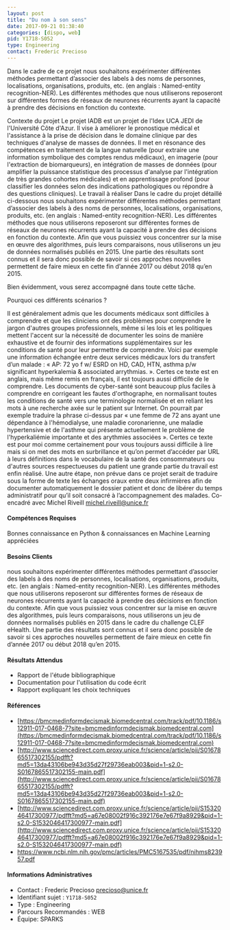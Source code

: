 ```yaml
---
layout: post
title: "Du nom à son sens"
date: 2017-09-21 01:38:40
categories: [dispo, web]
pid: Y1718-S052
type: Engineering
contact: Frederic Precioso
---
```

       
Dans le cadre de ce projet nous souhaitons expérimenter différentes méthodes permettant d’associer des labels à des noms de personnes, localisations, organisations, produits, etc. (en anglais : Named-entity recognition-NER). Les différentes méthodes que nous utiliserons reposeront sur différentes formes de réseaux de neurones récurrents ayant la capacité à prendre des décisions en fonction du contexte.

Contexte du projet
Le projet IADB est un projet de l'Idex UCA JEDI de l'Université Côte d'Azur. Il vise à améliorer le pronostique médical et l'assistance à la prise de décision dans le domaine clinique par des techniques d'analyse de masses de données. Il met en résonance des compétences en traitement de la langue naturelle (pour extraire une information symbolique des comptes rendus médicaux), en imagerie (pour l'extraction de biomarqueurs), en intégration de masses de données (pour amplifier la puissance statistique des processus d'analyse par l'intégration de très grandes cohortes médicales) et en apprentissage profond (pour classifier les données selon des indications pathologiques ou répondre à des questions cliniques).
Le travail à réaliser
Dans le cadre du projet détaillé ci-dessous nous souhaitons expérimenter différentes méthodes permettant d’associer des labels à des noms de personnes, localisations, organisations, produits, etc. (en anglais : Named-entity recognition-NER). Les différentes méthodes que nous utiliserons reposeront sur différentes formes de réseaux de neurones récurrents ayant la capacité à prendre des décisions en fonction du contexte. Afin que vous puissiez vous concentrer sur la mise en œuvre des algorithmes, puis leurs comparaisons, nous utiliserons un jeu de données normalisés publiés en 2015. Une partie des résultats sont connus et il sera donc possible de savoir si ces approches nouvelles permettent de faire mieux en cette fin d’année 2017 ou début 2018 qu’en 2015.

Bien évidemment, vous serez accompagné dans toute cette tâche.

Pourquoi ces différents scénarios ?

Il est généralement admis que les documents médicaux sont difficiles à comprendre et que les cliniciens ont des problèmes pour comprendre le jargon d'autres groupes professionnels, même si les lois et les politiques mettent l'accent sur la nécessité de documenter les soins de manière exhaustive et de fournir des informations supplémentaires sur les conditions de santé pour leur permettre de comprendre.
Voici par exemple une information échangée entre deux services médicaux lors du transfert d’un malade : « AP: 72 yo f w/ ESRD on HD, CAD, HTN, asthma p/w significant hyperkalemia & associated arrythmias. ». Certes ce texte est en anglais, mais même remis en français, il est toujours aussi difficile de le comprendre.
Les documents de cyber-santé sont beaucoup plus faciles à comprendre en corrigeant les fautes d'orthographe, en normalisant toutes les conditions de santé vers une terminologie normalisée et en reliant les mots à une recherche axée sur le patient sur Internet. On pourrait par exemple traduire la phrase ci-dessus par « une femme de 72 ans ayant une dépendance à l'hémodialyse, une maladie coronarienne, une maladie hypertensive et de l'asthme qui présente actuellement le problème de l'hyperkaliémie importante et des arythmies associées ». Certes ce texte est pour moi comme certainement pour vous toujours aussi difficile à lire mais si on met des mots en surbrillance et qu’on permet d’accéder par URL à leurs définitions dans le vocabulaire de la santé des consommateurs ou d'autres sources respectueuses du patient une grande partie du travail est enfin réalisé.
Une autre étape, non prévue dans ce projet serait de traduire sous la forme de texte les échanges oraux entre deux infirmières afin de documenter automatiquement le dossier patient et donc de libérer du temps administratif pour qu’il soit consacré à l’accompagnement des malades.
Co-encadré avec Michel Riveill <michel.riveill@unice.fr>


#### Compétences Requises
Bonnes connaissance en Python & connaissances en Machine Learning appréciées



     

#### Besoins Clients
nous souhaitons expérimenter différentes méthodes permettant d’associer des labels à des noms de personnes, localisations, organisations, produits, etc. (en anglais : Named-entity recognition-NER). Les différentes méthodes que nous utiliserons reposeront sur différentes formes de réseaux de neurones récurrents ayant la capacité à prendre des décisions en fonction du contexte. Afin que vous puissiez vous concentrer sur la mise en œuvre des algorithmes, puis leurs comparaisons, nous utiliserons un jeu de données normalisés publiés en 2015 dans le cadre du challenge CLEF eHealth. Une partie des résultats sont connus et il sera donc possible de savoir si ces approches nouvelles permettent de faire mieux en cette fin d’année 2017 ou début 2018 qu’en 2015.

#### Résultats Attendus
- Rapport de l'étude bibliographique
- Documentation pour l'utilisation du code écrit
- Rapport expliquant les choix techniques

#### Références

  * [https://bmcmedinformdecismak.biomedcentral.com/track/pdf/10.1186/s12911-017-0468-7?site=bmcmedinformdecismak.biomedcentral.com](https://bmcmedinformdecismak.biomedcentral.com/track/pdf/10.1186/s12911-017-0468-7?site=bmcmedinformdecismak.biomedcentral.com)
  * [http://www.sciencedirect.com.proxy.unice.fr/science/article/pii/S0167865517302155/pdfft?md5=13da43106be943d35d27f29736eab003&pid=1-s2.0-S0167865517302155-main.pdf](http://www.sciencedirect.com.proxy.unice.fr/science/article/pii/S0167865517302155/pdfft?md5=13da43106be943d35d27f29736eab003&pid=1-s2.0-S0167865517302155-main.pdf)
  * [http://www.sciencedirect.com.proxy.unice.fr/science/article/pii/S1532046417300977/pdfft?md5=a67e08002f916c392176e7e67f9a8929&pid=1-s2.0-S1532046417300977-main.pdf](http://www.sciencedirect.com.proxy.unice.fr/science/article/pii/S1532046417300977/pdfft?md5=a67e08002f916c392176e7e67f9a8929&pid=1-s2.0-S1532046417300977-main.pdf)
  * [https://www.ncbi.nlm.nih.gov/pmc/articles/PMC5167535/pdf/nihms823957.pdf	](https://www.ncbi.nlm.nih.gov/pmc/articles/PMC5167535/pdf/nihms823957.pdf	)

#### Informations Administratives
  * Contact : Frederic Precioso <precioso@unice.fr>
  * Identifiant sujet : `Y1718-S052`
  * Type : Engineering
  * Parcours Recommandés : WEB
  * Équipe: SPARKS

     
